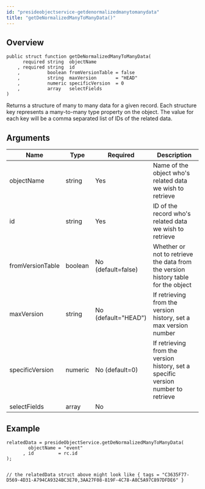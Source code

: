 ```yaml
---
id: "presideobjectservice-getdenormalizedmanytomanydata"
title: "getDeNormalizedManyToManyData()"
---
```



## Overview




```luceescript
public struct function getDeNormalizedManyToManyData(
      required string  objectName      
    , required string  id              
    ,          boolean fromVersionTable = false
    ,          string  maxVersion       = "HEAD"
    ,          numeric specificVersion  = 0
    ,          array   selectFields    
)
```

Returns a structure of many to many data for a given record. Each structure key represents a many-to-many type property on the object. The value for each key will be a comma separated list of IDs of the related data.


## Arguments


<div class="table-responsive"><table class="table"><thead><tr><th>Name</th><th>Type</th><th>Required</th><th>Description</th></tr></thead><tbody><tr><td>objectName</td><td>string</td><td>Yes</td><td>Name of the object who's related data we wish to retrieve</td></tr><tr><td>id</td><td>string</td><td>Yes</td><td>ID of the record who's related data we wish to retrieve</td></tr><tr><td>fromVersionTable</td><td>boolean</td><td>No (default=false)</td><td>Whether or not to retrieve the data from the version history table for the object</td></tr><tr><td>maxVersion</td><td>string</td><td>No (default="HEAD")</td><td>If retrieving from the version history, set a max version number</td></tr><tr><td>specificVersion</td><td>numeric</td><td>No (default=0)</td><td>If retrieving from the version history, set a specific version number to retrieve</td></tr><tr><td>selectFields</td><td>array</td><td>No</td><td></td></tr></tbody></table></div>


## Example


```luceescript
relatedData = presideObjectService.getDeNormalizedManyToManyData(
        objectName = "event"
      , id         = rc.id
);


// the relatedData struct above might look like { tags = "C3635F77-D569-4D31-A794CA9324BC3E70,3AA27F08-819F-4C78-A8C5A97C897DFDE6" }
```